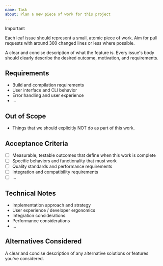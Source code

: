 ```yaml
---
name: Task
about: Plan a new piece of work for this project
---
```


> [!IMPORTANT]
>
> Each leaf issue should represent a small, atomic piece of work. Aim for pull requests with around 300 changed lines or less where possible.

A clear and concise description of what the feature is. Every issue's body should clearly describe the desired outcome, motivation, and requirements.

## Requirements

- Build and compilation requirements
- User interface and CLI behavior
- Error handling and user experience
- …

## Out of Scope

- Things that we should explicitly NOT do as part of this work.

## Acceptance Criteria

- [ ] Measurable, testable outcomes that define when this work is complete
- [ ] Specific behaviors and functionality that must work
- [ ] Quality standards and performance requirements
- [ ] Integration and compatibility requirements
- [ ] …

## Technical Notes

- Implementation approach and strategy
- User experience / developer ergonomics
- Integration considerations
- Performance considerations
- …

## Alternatives Considered

A clear and concise description of any alternative solutions or features you've considered.
